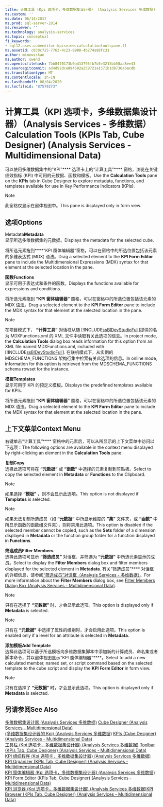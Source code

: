 ```yaml
---
title: 计算工具 (Kpi 选项卡，多维数据集设计器)  (Analysis Services 多维数据) |Microsoft Docs
ms.custom: ''
ms.date: 06/14/2017
ms.prod: sql-server-2014
ms.reviewer: ''
ms.technology: analysis-services
ms.topic: conceptual
f1_keywords:
- sql12.asvs.cubeeditor.kpisview.calculationtoolspane.f1
ms.assetid: c030c725-7763-4c23-9988-4b274a88fc31
author: minewiskan
ms.author: owend
ms.openlocfilehash: 7bb8470173b0a413795fb7b5e3213bb50aa8ee43
ms.sourcegitcommit: ad4d92dce894592a259721a1571b1d8736abacdb
ms.translationtype: MT
ms.contentlocale: zh-CN
ms.lasthandoff: 08/04/2020
ms.locfileid: "87579273"
---
```

# <a name="calculation-tools-kpis-tab-cube-designer-analysis-services---multidimensional-data"></a><span data-ttu-id="95bf6-102">计算工具（KPI 选项卡，多维数据集设计器）（Analysis Services - 多维数据）</span><span class="sxs-lookup"><span data-stu-id="95bf6-102">Calculation Tools (KPIs Tab, Cube Designer) (Analysis Services - Multidimensional Data)</span></span>
  <span data-ttu-id="95bf6-103">可以使用多维数据集中的“KPI”\*\*\*\* 选项卡上的“计算工具”\*\*\*\* 窗格，浏览在关键绩效指标 (KPI) 中可用的元数据、函数和模板。</span><span class="sxs-lookup"><span data-stu-id="95bf6-103">Use the **Calculation Tools** pane on the **KPIs** tab in Cube Designer to explore metadata, functions, and templates available for use in Key Performance Indicators (KPIs).</span></span>  
  
> [!NOTE]  
>  <span data-ttu-id="95bf6-104">此窗格仅显示在窗体视图中。</span><span class="sxs-lookup"><span data-stu-id="95bf6-104">This pane is displayed only in form view.</span></span>  
  
## <a name="options"></a><span data-ttu-id="95bf6-105">选项</span><span class="sxs-lookup"><span data-stu-id="95bf6-105">Options</span></span>  
 <span data-ttu-id="95bf6-106">Metadata</span><span class="sxs-lookup"><span data-stu-id="95bf6-106">**Metadata**</span></span>  
 <span data-ttu-id="95bf6-107">显示所选多维数据集的元数据。</span><span class="sxs-lookup"><span data-stu-id="95bf6-107">Displays the metadata for the selected cube.</span></span>  
  
 <span data-ttu-id="95bf6-108">将所选元素拖到\*\*\*\*“KPI 窗体编辑器”窗格，可以在窗格中的所选位置包括该元素的多维表达式 (MDX) 语法。</span><span class="sxs-lookup"><span data-stu-id="95bf6-108">Drag a selected element to the **KPI Form Editor** pane to include the Multidimensional Expressions (MDX) syntax for that element at the selected location in the pane.</span></span>  
  
 <span data-ttu-id="95bf6-109">**函数**</span><span class="sxs-lookup"><span data-stu-id="95bf6-109">**Functions**</span></span>  
 <span data-ttu-id="95bf6-110">显示可用于表达式和条件的函数。</span><span class="sxs-lookup"><span data-stu-id="95bf6-110">Displays the functions available for expressions and conditions.</span></span>  
  
 <span data-ttu-id="95bf6-111">将所选元素拖到 **“KPI 窗体编辑器”** 窗格，可以在窗格中的所选位置包括该元素的 MDX 语法。</span><span class="sxs-lookup"><span data-stu-id="95bf6-111">Drag a selected element to the **KPI Form Editor** pane to include the MDX syntax for that element at the selected location in the pane.</span></span>  
  
> [!NOTE]  
>  <span data-ttu-id="95bf6-112">在项目模式下， **“计算工具”** 对话框从随 [!INCLUDE[ssBIDevStudioFull](../includes/ssbidevstudiofull-md.md)]提供的名为 MDXFunctions.xml 的 XML 文件中读取有关此选项的信息。</span><span class="sxs-lookup"><span data-stu-id="95bf6-112">In project mode, the **Calculation Tools** dialog box reads information for this option from an XML file named MDXFunctions.xml, included with [!INCLUDE[ssBIDevStudioFull](../includes/ssbidevstudiofull-md.md)].</span></span> <span data-ttu-id="95bf6-113">在联机模式下，从实例的 MDSCHEMA_FUNCTIONS 架构行集中检索有关此选项的信息。</span><span class="sxs-lookup"><span data-stu-id="95bf6-113">In online mode, information for this option is retrieved from the MDSCHEMA_FUNCTIONS schema rowset for the instance.</span></span>  
  
 <span data-ttu-id="95bf6-114">**模板**</span><span class="sxs-lookup"><span data-stu-id="95bf6-114">**Templates**</span></span>  
 <span data-ttu-id="95bf6-115">显示可用于 KPI 的预定义模板。</span><span class="sxs-lookup"><span data-stu-id="95bf6-115">Displays the predefined templates available for KPIs.</span></span>  
  
 <span data-ttu-id="95bf6-116">将所选元素拖到 **“KPI 窗体编辑器”** 窗格，可以在窗格中的所选位置包括该元素的 MDX 语法。</span><span class="sxs-lookup"><span data-stu-id="95bf6-116">Drag a selected element to the **KPI Form Editor** pane to include the MDX syntax for that element at the selected location in the pane.</span></span>  
  
## <a name="context-menu"></a><span data-ttu-id="95bf6-117">上下文菜单</span><span class="sxs-lookup"><span data-stu-id="95bf6-117">Context Menu</span></span>  
 <span data-ttu-id="95bf6-118">右键单击“计算工具”\*\*\*\* 窗格中的元素后，可以从所显示的上下文菜单中访问以下选项：</span><span class="sxs-lookup"><span data-stu-id="95bf6-118">The following options are available in the context menu displayed by right-clicking an element in the **Calculation Tools** pane:</span></span>  
  
 <span data-ttu-id="95bf6-119">**复制**</span><span class="sxs-lookup"><span data-stu-id="95bf6-119">**Copy**</span></span>  
 <span data-ttu-id="95bf6-120">选择此选项可将在 **“元数据”** 或 **“函数”** 中选择的元素复制到剪贴板。</span><span class="sxs-lookup"><span data-stu-id="95bf6-120">Select to copy the selected element in **Metadata** or **Functions** to the Clipboard.</span></span>  
  
> [!NOTE]  
>  <span data-ttu-id="95bf6-121"> 如果选择 **“模板”** ，则不会显示此选项。</span><span class="sxs-lookup"><span data-stu-id="95bf6-121">This option is not displayed if **Templates** is selected.</span></span>  
  
> [!NOTE]  
>  <span data-ttu-id="95bf6-122"> 如果无法复制所选成员（如 **“元数据”** 中所显示维度的 **“集”** 文件夹，或 **“函数”** 中所显示函数的函数组文件夹），则将禁用此选项。</span><span class="sxs-lookup"><span data-stu-id="95bf6-122">This option is disabled if the selected member cannot be copied, such as the **Sets** folder of a dimension displayed in **Metadata** or the function group folder for a function displayed in **Functions**.</span></span>  
  
 <span data-ttu-id="95bf6-123">**筛选成员**</span><span class="sxs-lookup"><span data-stu-id="95bf6-123">**Filter Members**</span></span>  
 <span data-ttu-id="95bf6-124">选择此选项可显示 **“筛选成员”** 对话框，并筛选为 **“元数据”** 中所选元素显示的成员。</span><span class="sxs-lookup"><span data-stu-id="95bf6-124">Select to display the **Filter Members** dialog box and filter members displayed for the selected element in **Metadata**.</span></span> <span data-ttu-id="95bf6-125">有关“筛选成员”\*\*\*\* 对话框的详细信息，请参阅[“筛选成员”对话框（Analysis Services - 多维数据）](filter-members-dialog-box-analysis-services-multidimensional-data.md)。</span><span class="sxs-lookup"><span data-stu-id="95bf6-125">For more information about the **Filter Members** dialog box, see [Filter Members Dialog Box &#40;Analysis Services - Multidimensional Data&#41;](filter-members-dialog-box-analysis-services-multidimensional-data.md).</span></span>  
  
> [!NOTE]  
>  <span data-ttu-id="95bf6-126"> 只有在选择了 **“元数据”** 时，才会显示此选项。</span><span class="sxs-lookup"><span data-stu-id="95bf6-126">This option is displayed only if **Metadata** is selected.</span></span>  
  
> [!NOTE]  
>  <span data-ttu-id="95bf6-127"> 只有在 **“元数据”** 中选择了属性的级别时，才会启用此选项。</span><span class="sxs-lookup"><span data-stu-id="95bf6-127">This option is enabled only if a level for an attribute is selected in **Metadata**.</span></span>  
  
 <span data-ttu-id="95bf6-128">**添加模板**</span><span class="sxs-lookup"><span data-stu-id="95bf6-128">**Add Template**</span></span>  
 <span data-ttu-id="95bf6-129">选择此选项可以基于所选模板向多维数据集脚本中添加新的计算成员、命名集或者脚本命令，并以窗体视图显示“KPI 窗体编辑器”\*\*\*\*。</span><span class="sxs-lookup"><span data-stu-id="95bf6-129">Select to add a new calculated member, named set, or script command based on the selected template to the cube script and display the **KPI Form Editor** in form view.</span></span>  
  
> [!NOTE]  
>  <span data-ttu-id="95bf6-130"> 只有在选择了 **“元数据”** 时，才会显示此选项。</span><span class="sxs-lookup"><span data-stu-id="95bf6-130">This option is displayed only if **Metadata** is selected.</span></span>  
  
## <a name="see-also"></a><span data-ttu-id="95bf6-131">另请参阅</span><span class="sxs-lookup"><span data-stu-id="95bf6-131">See Also</span></span>  
 <span data-ttu-id="95bf6-132">[多维数据集设计器 &#40;Analysis Services 多维数据&#41;](cube-designer-analysis-services-multidimensional-data.md) </span><span class="sxs-lookup"><span data-stu-id="95bf6-132">[Cube Designer &#40;Analysis Services - Multidimensional Data&#41;](cube-designer-analysis-services-multidimensional-data.md) </span></span>  
 <span data-ttu-id="95bf6-133">[&#40;多维数据集设计器的 Kpi&#41; &#40;Analysis Services 多维数据&#41;](kpis-cube-designer-analysis-services-multidimensional-data.md) </span><span class="sxs-lookup"><span data-stu-id="95bf6-133">[KPIs &#40;Cube Designer&#41; &#40;Analysis Services - Multidimensional Data&#41;](kpis-cube-designer-analysis-services-multidimensional-data.md) </span></span>  
 <span data-ttu-id="95bf6-134">[工具栏 &#40;Kpi 选项卡，多维数据集设计器&#41; &#40;Analysis Services 多维数据&#41;](toolbar-kpis-tab-cube-designer-analysis-services-multidimensional-data.md) </span><span class="sxs-lookup"><span data-stu-id="95bf6-134">[Toolbar &#40;KPIs Tab, Cube Designer&#41; &#40;Analysis Services - Multidimensional Data&#41;](toolbar-kpis-tab-cube-designer-analysis-services-multidimensional-data.md) </span></span>  
 <span data-ttu-id="95bf6-135">[KPI 组织程序 &#40;Kpi 选项卡，多维数据集设计器&#41; &#40;Analysis Services 多维数据&#41;](kpi-organizer-kpis-tab-cube-designer-analysis-services-multidimensional-data.md) </span><span class="sxs-lookup"><span data-stu-id="95bf6-135">[KPI Organizer &#40;KPIs Tab, Cube Designer&#41; &#40;Analysis Services - Multidimensional Data&#41;](kpi-organizer-kpis-tab-cube-designer-analysis-services-multidimensional-data.md) </span></span>  
 <span data-ttu-id="95bf6-136">[KPI 窗体编辑器 &#40;Kpi 选项卡，多维数据集设计器&#41; &#40;Analysis Services 多维数据&#41;](kpi-form-editor-kpis-tab-cube-designer-analysis-services-multidimensional-data.md) </span><span class="sxs-lookup"><span data-stu-id="95bf6-136">[KPI Form Editor &#40;KPIs Tab, Cube Designer&#41; &#40;Analysis Services - Multidimensional Data&#41;](kpi-form-editor-kpis-tab-cube-designer-analysis-services-multidimensional-data.md) </span></span>  
 [<span data-ttu-id="95bf6-137">KPI 浏览器 &#40;Kpi 选项卡，多维数据集设计器&#41; &#40;Analysis Services 多维数据&#41;</span><span class="sxs-lookup"><span data-stu-id="95bf6-137">KPI Browser &#40;KPIs Tab, Cube Designer&#41; &#40;Analysis Services - Multidimensional Data&#41;</span></span>](kpi-browser-kpis-tab-cube-designer-analysis-services-multidimensional-data.md)  
  
  
